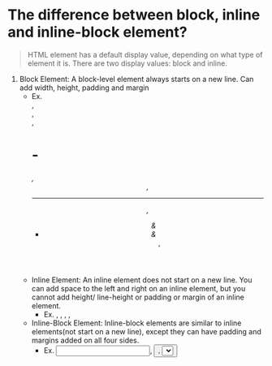 # The difference between block, inline and inline-block element?

> HTML element has a default display value, depending on what type of element it is. There are two display values: block and inline.

1. Block Element: A block-level element always starts on a new line. Can add width, height, padding and margin
   - Ex. <div>, <footer>, <form>, <h1>-<h6>, <header>, <hr>, <ul>&<li>&<ol>, <p>
2. Inline Element: An inline element does not start on a new line. You can add space to the left and right on an inline element, but you cannot add height/ line-height or padding or margin of an inline element.
   - Ex. <Span>, <a>, <img>, <label>,
3. Inline-Block Element: Inline-block elements are similar to inline elements(not start on a new line), except they can have padding and margins added on all four sides.
   - Ex. <input>, <button>, <select>, <textarea>
